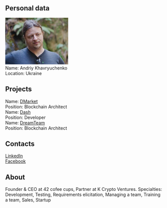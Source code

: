 ## Personal data
![andriy khavryuchenko photo](photo/andriy_khavryuchenko.jpg)  
Name:     Andriy Khavryuchenko  
Location: Ukraine
## Projects 
Name: [DMarket](../projects/dmarket.md)  
Position: Blockchain Architect  
Name: [Dash](../projects/dash.md)  
Position: Developer  
Name: [DreamTeam](../projects/dreamteam.md)  
Position: Blockchain Architect
## Contacts
[LinkedIn](https://www.linkedin.com/in/akhavr/)    
[Facebook](https://www.facebook.com/akhavr)
## About
Founder & CEO at 42 cofee cups, Partner at K Crypto Ventures. Specialties: Development, Testing, Requirements elicitation, Managing a team, Training a team, Sales, Startup
